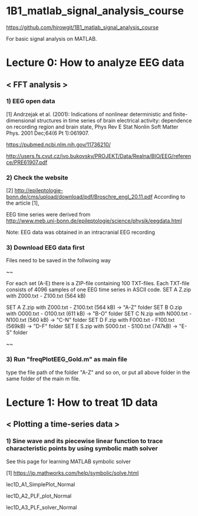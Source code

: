 # 1B1_matlab_signal_analysis_course
https://github.com/hirowgit/1B1_matlab_signal_analysis_course

For basic signal analysis on MATLAB.
 
 # Lecture 0: How to analyze EEG data 
## < FFT analysis >

### 1) EEG open data  
[1] Andrzejak et al. (2001): Indications of nonlinear deterministic and finite-dimensional structures in time series of brain electrical activity: dependence on recording region and brain state, Phys Rev E Stat Nonlin Soft Matter Phys. 2001 Dec;64(6 Pt 1):061907.

https://pubmed.ncbi.nlm.nih.gov/11736210/

http://users.fs.cvut.cz/ivo.bukovsky/PROJEKT/Data/Realna/BIO/EEG/reference/PRE61907.pdf

### 2) Check the website 
[2] http://epileptologie-bonn.de/cms/upload/download/pdf/Broschre_engl_20.11.pdf
According to the article [1], 

EEG time series were derived from  
http://www.meb.uni-bonn.de/epileptologie/science/physik/eegdata.html

Note: EEG data was obtained in an intracranial EEG recording
  
### 3) Download EEG data first
Files need to be saved in the follwoing  way 

~~

For each set (A-E) there is a ZIP-file containing 100 TXT-files. Each TXT-file consists of 4096 samples of one EEG time series in ASCII code. SET A Z.zip with Z000.txt - Z100.txt (564 kB)

SET A     Z.zip      with     Z000.txt - Z100.txt     (564 kB)  -> "A-Z" folder
SET B      O.zip     with     O000.txt - O100.txt     (611 kB) -> "B-O" folder
SET C     N.zip      with     N000.txt - N100.txt      (560 kB) -> "C-N" folder
SET D     F.zip       with     F000.txt - F100.txt      (569kB) -> "D-F" folder
SET E     S.zip      with     S000.txt - S100.txt      (747kB) -> "E-S" folder

~~

### 3) Run "freqPlotEEG_Gold.m"  as main file
type the file path of the folder "A-Z" and so on,
or put all above folder in the same folder of the main m file.

# Lecture 1: How to treat 1D data 
## < Plotting a time-series data >

### 1) Sine wave and its piecewise linear function to trace characteristic points by using symbolic math solver  
See this page for learning MATLAB symbolic solver

[1] https://jp.mathworks.com/help/symbolic/solve.html

lec1D_A1_SimplePlot_Normal

lec1D_A2_PLF_plot_Normal

lec1D_A3_PLF_solver_Normal



